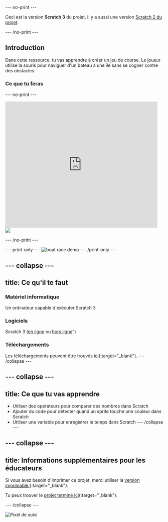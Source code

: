--- no-print ---

Ceci est la version **Scratch 3** du projet. Il y a aussi une version [Scratch 2 du projet](https://projects.raspberrypi.org/fr-FR/projects/boat-race-scratch2).

--- /no-print ---

## Introduction

Dans cette ressource, tu vas apprendre à créer un jeu de course. Le joueur utilise la souris pour naviguer d'un bateau à une île sans se cogner contre des obstacles.

### Ce que tu feras

--- no-print ---

<div class="scratch-preview">
  <iframe allowtransparency="true" width="485" height="402" src="https://scratch.mit.edu/projects/embed/324791842/?autostart=false" frameborder="0" scrolling="no"></iframe>
  <img src="images/boat_race_demo.png">
</div>

--- /no-print ---

--- print-only --- ![boat race demo](images/boat_race_demo.png) --- /print-only ---

--- collapse ---
---
title: Ce qu'il te faut
---

### Matériel informatique

Un ordinateur capable d'exécuter Scratch 3

### Logiciels

Scratch 3 ([en ligne](https://rpf.io/scratchon) ou [hors ligne](https://rpf.io/scratchoff)")

### Téléchargements

Les téléchargements peuvent être trouvés [ici](https://rpf.io/p/fr-FR/boat-race-go){:target="_blank"}. --- /collapse ---

--- collapse ---
---
title: Ce que tu vas apprendre
---

- Utiliser des opérateurs pour comparer des nombres dans Scratch
- Ajouter du code pour détecter quand un sprite touche une couleur dans Scratch
- Utiliser une variable pour enregistrer le temps dans Scratch --- /collapse ---

--- collapse ---
---
title: Informations supplémentaires pour les éducateurs
---

Si vous avez besoin d'imprimer ce projet, merci utiliser la [version imprimable.](https://projects.raspberrypi.org/fr-FR/projects/boat-race/print){:target="_blank"}.

Tu peux trouver le [projet terminé ici](https://rpf.io/p/fr-FR/boat-race-get){:target="_blank"}.

--- /collapse ---

![Pixel de suivi](https://code.org/api/hour/begin_codeclub_boatrace.png)
